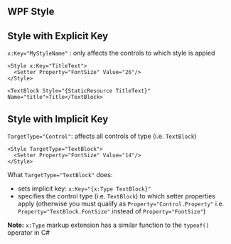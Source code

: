 ## WPF Style



## Style with Explicit Key
`x:Key="MyStyleName"` : only affects the controls to which style is appied
```
<Style x:Key="TitleText">
  <Setter Property="FontSize" Value="26"/>
</Style>

<TextBlock Style="{StaticResource TitleText}" Name="title">Title</TextBlock>
```

## Style with Implicit Key
`TargetType="Control"`: affects all controls of type (i.e. `TextBlock`)
```
<Style TargetType="TextBlock">
  <Setter Property="FontSize" Value="14"/>
</Style>
```
What `TargetType="TextBlock"` does:
* sets implicit key: `x:Key="{x:Type TextBlock}"`
* specifies the control type (i.e. `TextBlock`) to which setter properties apply (otherwise you must qualify as `Property="Control.Property"` i.e. `Property="TextBlock.FontSize"` instead of `Property="FontSize"`)

**Note:** `x:Type` markup extension has a similar function to the `typeof()` operator in C# 
